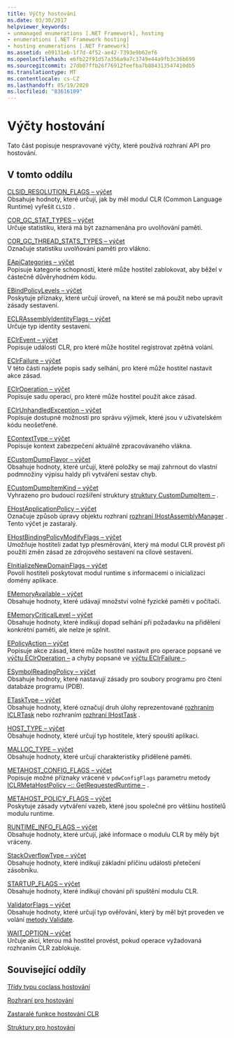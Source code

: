 ```yaml
---
title: Výčty hostování
ms.date: 03/30/2017
helpviewer_keywords:
- unmanaged enumerations [.NET Framework], hosting
- enumerations [.NET Framework hosting]
- hosting enumerations [.NET Framework]
ms.assetid: e09131eb-1f7d-4f52-ae42-7393e9b62ef6
ms.openlocfilehash: e6fb22f91d57a356a9a7c3749e44a9fb3c36b699
ms.sourcegitcommit: 27db07ffb26f76912feefba7b884313547410db5
ms.translationtype: MT
ms.contentlocale: cs-CZ
ms.lasthandoff: 05/19/2020
ms.locfileid: "83616109"
---
```

# <a name="hosting-enumerations"></a>Výčty hostování
Tato část popisuje nespravované výčty, které používá rozhraní API pro hostování.  
  
## <a name="in-this-section"></a>V tomto oddílu  
 [CLSID_RESOLUTION_FLAGS – výčet](clsid-resolution-flags-enumeration.md)  
 Obsahuje hodnoty, které určují, jak by měl modul CLR (Common Language Runtime) vyřešit `CLSID` .  
  
 [COR_GC_STAT_TYPES – výčet](cor-gc-stat-types-enumeration.md)  
 Určuje statistiku, která má být zaznamenána pro uvolňování paměti.  
  
 [COR_GC_THREAD_STATS_TYPES – výčet](cor-gc-thread-stats-types-enumeration.md)  
 Označuje statistiku uvolňování paměti pro vlákno.  
  
 [EApiCategories – výčet](eapicategories-enumeration.md)  
 Popisuje kategorie schopností, které může hostitel zablokovat, aby běžel v částečně důvěryhodném kódu.  
  
 [EBindPolicyLevels – výčet](ebindpolicylevels-enumeration.md)  
 Poskytuje příznaky, které určují úroveň, na které se má použít nebo upravit zásady sestavení.  
  
 [ECLRAssemblyIdentityFlags – výčet](eclrassemblyidentityflags-enumeration.md)  
 Určuje typ identity sestavení.  
  
 [EClrEvent – výčet](eclrevent-enumeration.md)  
 Popisuje události CLR, pro které může hostitel registrovat zpětná volání.  
  
 [EClrFailure – výčet](eclrfailure-enumeration.md)  
 V této části najdete popis sady selhání, pro které může hostitel nastavit akce zásad.  
  
 [EClrOperation – výčet](eclroperation-enumeration.md)  
 Popisuje sadu operací, pro které může hostitel použít akce zásad.  
  
 [EClrUnhandledException – výčet](eclrunhandledexception-enumeration.md)  
 Popisuje dostupné možnosti pro správu výjimek, které jsou v uživatelském kódu neošetřené.  
  
 [EContextType – výčet](econtexttype-enumeration.md)  
 Popisuje kontext zabezpečení aktuálně zpracovávaného vlákna.  
  
 [ECustomDumpFlavor – výčet](ecustomdumpflavor-enumeration.md)  
 Obsahuje hodnoty, které určují, které položky se mají zahrnout do vlastní podmnožiny výpisu haldy při vytváření sestav chyb.  
  
 [ECustomDumpItemKind – výčet](ecustomdumpitemkind-enumeration.md)  
 Vyhrazeno pro budoucí rozšíření struktury [struktury CustomDumpItem –](customdumpitem-structure.md) .  
  
 [EHostApplicationPolicy – výčet](ehostapplicationpolicy-enumeration.md)  
 Označuje způsob úpravy objektu rozhraní [rozhraní IHostAssemblyManager](ihostassemblymanager-interface.md) . Tento výčet je zastaralý.  
  
 [EHostBindingPolicyModifyFlags – výčet](ehostbindingpolicymodifyflags-enumeration.md)  
 Umožňuje hostiteli zadat typ přesměrování, který má modul CLR provést při použití změn zásad ze zdrojového sestavení na cílové sestavení.  
  
 [EInitializeNewDomainFlags – výčet](einitializenewdomainflags-enumeration.md)  
 Povolí hostiteli poskytovat modul runtime s informacemi o inicializaci domény aplikace.  
  
 [EMemoryAvailable – výčet](ememoryavailable-enumeration.md)  
 Obsahuje hodnoty, které udávají množství volné fyzické paměti v počítači.  
  
 [EMemoryCriticalLevel – výčet](ememorycriticallevel-enumeration.md)  
 Obsahuje hodnoty, které indikují dopad selhání při požadavku na přidělení konkrétní paměti, ale nelze je splnit.  
  
 [EPolicyAction – výčet](epolicyaction-enumeration.md)  
 Popisuje akce zásad, které může hostitel nastavit pro operace popsané ve [výčtu EClrOperation –](../../../../docs/framework/unmanaged-api/hosting/eclroperation-enumeration.md) a chyby popsané ve [výčtu EClrFailure –](eclrfailure-enumeration.md).  
  
 [ESymbolReadingPolicy – výčet](esymbolreadingpolicy-enumeration.md)  
 Obsahuje hodnoty, které nastavují zásady pro soubory programu pro čtení databáze programu (PDB).  
  
 [ETaskType – výčet](etasktype-enumeration.md)  
 Obsahuje hodnoty, které označují druh úlohy reprezentované [rozhraním ICLRTask](../../../../docs/framework/unmanaged-api/hosting/iclrtask-interface.md) nebo rozhraním [rozhraní IHostTask](ihosttask-interface.md) .  
  
 [HOST_TYPE – výčet](host-type-enumeration.md)  
 Obsahuje hodnoty, které určují typ hostitele, který spouští aplikaci.  
  
 [MALLOC_TYPE – výčet](malloc-type-enumeration.md)  
 Obsahuje hodnoty, které určují charakteristiky přidělené paměti.  
  
 [METAHOST_CONFIG_FLAGS – výčet](metahost-config-flags-enumeration.md)  
 Popisuje možné příznaky vrácené v `pdwConfigFlags` parametru metody [ICLRMetaHostPolicy –:: GetRequestedRuntime –](iclrmetahostpolicy-getrequestedruntime-method.md) .  
  
 [METAHOST_POLICY_FLAGS – výčet](metahost-policy-flags-enumeration.md)  
 Poskytuje zásady vytváření vazeb, které jsou společné pro většinu hostitelů modulu runtime.  
  
 [RUNTIME_INFO_FLAGS – výčet](runtime-info-flags-enumeration.md)  
 Obsahuje hodnoty, které určují, jaké informace o modulu CLR by měly být vráceny.  
  
 [StackOverflowType – výčet](stackoverflowtype-enumeration.md)  
 Obsahuje hodnoty, které indikují základní příčinu události přetečení zásobníku.  
  
 [STARTUP_FLAGS – výčet](startup-flags-enumeration.md)  
 Obsahuje hodnoty, které indikují chování při spuštění modulu CLR.  
  
 [ValidatorFlags – výčet](validatorflags-enumeration.md)  
 Obsahuje hodnoty, které určují typ ověřování, který by měl být proveden ve volání [metody Validate](iclrvalidator-validate-method.md).  
  
 [WAIT_OPTION – výčet](wait-option-enumeration.md)  
 Určuje akci, kterou má hostitel provést, pokud operace vyžadovaná rozhraním CLR zablokuje.  
  
## <a name="related-sections"></a>Související oddíly  
 [Třídy typu coclass hostování](hosting-coclasses.md)  
  
 [Rozhraní pro hostování](hosting-interfaces.md)  
  
 [Zastaralé funkce hostování CLR](deprecated-clr-hosting-functions.md)  
  
 [Struktury pro hostování](hosting-structures.md)
